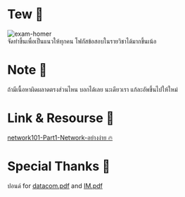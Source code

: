 # Tew :memo:
![exam-homer](https://media.giphy.com/media/IPbS5R4fSUl5S/giphy.gif) <br/>
จัดทำขึ้นเพื่อเป็นแนวให้ทุกคน โฟกัสข้อสอบในรายวิชาได้มากขึ้นเน้อ

# Note :speech_balloon:
ถ้ามีเนื้อหาผิดผลาดตรงส่วนไหน บอกได้เลย นะเดียวเรา แก้ละอัพขึ้นไปให้ใหม่

# Link & Resourse :link:
[network101-Part1-Network-อย่างง่าย :fire: ](https://docs.google.com/document/d/1mMw6c0ehO2sYIEVWf-rriFK5AwEwZgcZOZOKV4sn_gI/edit?usp=sharing)

# Special Thanks :pray:
ปอนด์ for [datacom.pdf](https://github.com/zergreen/tew/blob/master/year3/datacom_note.pdf) and [IM.pdf](https://github.com/zergreen/tew/blob/master/year3/IM_note.pdf)


